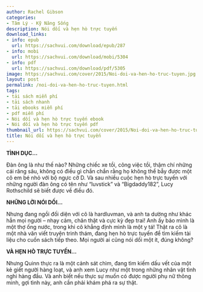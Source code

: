 ```yaml
---
author: Rachel Gibson
categories:
- Tâm Lý - Kỹ Năng Sống
description: Nói dối và hẹn hò trực tuyến
download_links:
- info: epub
  url: https://sachvui.com/download/epub/287
- info: mobi
  url: https://sachvui.com/download/mobi/5304
- info: pdf
  url: https://sachvui.com/download/pdf/5305
image: https://sachvui.com/cover/2015/Noi-doi-va-hen-ho-truc-tuyen.jpg
layout: post
permalink: /noi-doi-va-hen-ho-truc-tuyen.html
tags:
- tải sách miễn phí
- tải sách nhanh
- tải ebooks miễn phí
- pdf miễn phí
- Nói dối và hẹn hò trực tuyến ebook
- Nói dối và hẹn hò trực tuyến pdf
thumbnail_url: https://sachvui.com/cover/2015/Noi-doi-va-hen-ho-truc-tuyen.jpg
title: Nói dối và hẹn hò trực tuyến
---
```


 <div class="item-desc text-justify"> <p><strong>TÌNH DỤC…</strong></p><p>Đàn ông là như thế nào? Những chiếc xe tồi, công việc tồi, thậm chí những cái răng sâu, không có điều gì chắn chắn rằng họ không thể bẫy được một cô em bé nhỏ với bộ ngực cỡ D. Và sau nhiều cuộc hẹn hò trực tuyến với những người đàn ông có tên như “luvstick” và “Bigdaddy182”, Lucy Rothschild sẽ biết được về điều đó.</p><p><strong>NHỮNG LỜI NÓI DỐI…</strong></p><p>Nhưng đang ngồi đối diện với cô là hardluvman, và anh ta dường như khác hẳn mọi người – nhạy cảm, chân thật và cực kỳ đẹp trai! Anh ấy bảo mình là một thợ ống nước, trong khi cô khẳng định mình là một y tá! Thật ra cô là một nhà văn viết truyện trinh thám, đang hẹn hò trực tuyến để tìm kiếm tài liệu cho cuốn sách tiếp theo. Mọi người ai cũng nói dối một ít, đúng không?</p><p><strong>VÀ HẸN HÒ TRỰC TUYẾN…</strong></p><p>Nhưng Quinn thực ra là một cảnh sát chìm, đang tìm kiếm dấu vết của một kẻ giết người hàng loạt, và anh xem Lucy như một trong những nhân vật tình nghi hàng đầu. Và anh biết nếu thực sự muốn có được người phụ nữ thông minh, gợi tình này, anh cần phải khám phá ra sự thật.</p> </div>